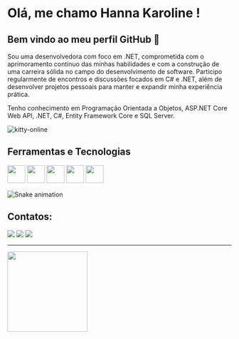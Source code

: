 # Olá, me chamo Hanna Karoline ! 
## Bem vindo ao meu perfil GitHub 👋

Sou uma desenvolvedora com foco em .NET, comprometida com o aprimoramento contínuo das minhas habilidades e com a construção de uma carreira sólida no campo do desenvolvimento de software.
Participo regularmente de encontros e discussões focados em C# e .NET, além de desenvolver projetos pessoais para manter e expandir minha experiência prática.

Tenho conhecimento em Programação Orientada a Objetos, ASP.NET Core Web API, .NET, C#, Entity Framework Core e SQL Server.

![kitty-online](https://github.com/user-attachments/assets/70f037f1-c723-45a4-97ba-927d00ddd6b1)

## Ferramentas e Tecnologias

<img loading="lazy" src="https://cdn.jsdelivr.net/gh/devicons/devicon/icons/git/git-original.svg" width="40" height="40"/>  <img loading="lazy" src="https://cdn.jsdelivr.net/gh/devicons/devicon@latest/icons/csharp/csharp-original.svg" width="40" height="40"/>  <img loading="lazy" src="https://cdn.jsdelivr.net/gh/devicons/devicon@latest/icons/dotnetcore/dotnetcore-original.svg" width="40" height="40"/>  <img loading="lazy" src="https://cdn.jsdelivr.net/gh/devicons/devicon@latest/icons/visualstudio/visualstudio-original.svg" width="40" height="40"/>  <img loading="lazy" src="https://cdn.jsdelivr.net/gh/devicons/devicon@latest/icons/azuresqldatabase/azuresqldatabase-original.svg" width="40" height="40"/>

![Snake animation](https://github.com/HannaNascente/HannaNascente/blob/output/github-contribution-grid-snake.svg)

## Contatos:

<div>
<a href = "mailto:hanna.nascente22@gmail.com"><img loading="lazy" src="https://img.shields.io/badge/Gmail-D14836?style=for-the-badge&logo=gmail&logoColor=white" target="_blank"></a>
<a href="https://www.linkedin.com/in/hanna-karoline-nascente" target="_blank"><img loading="lazy" src="https://img.shields.io/badge/-LinkedIn-%230077B5?style=for-the-badge&logo=linkedin&logoColor=white" target="_blank"></a>
<a href="https://instagram.com/hannakaroline" target="_blank"><img loading="lazy" src="https://img.shields.io/badge/-Instagram-%23E4405F?style=for-the-badge&logo=instagram&logoColor=white" target="_blank"></a>
</div>

---

<div>
<a href="https://github.com/HannaNascente">
<img loading="lazy" height="180em" src="https://github-readme-stats.vercel.app/api/top-langs/?username=HannaNascente&layout=compact&langs_count=7&theme=dracula"/>
</div>
          
          
